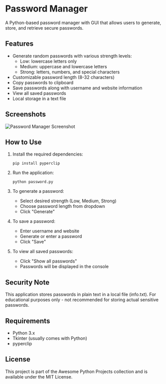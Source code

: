 # Password Manager

A Python-based password manager with GUI that allows users to generate, store, and retrieve secure passwords.

## Features

- Generate random passwords with various strength levels:
  - Low: lowercase letters only
  - Medium: uppercase and lowercase letters
  - Strong: letters, numbers, and special characters
- Customizable password length (8-32 characters)
- Copy passwords to clipboard
- Save passwords along with username and website information
- View all saved passwords
- Local storage in a text file

## Screenshots

![Password Manager Screenshot](screenshots/password_manager.png)

## How to Use

1. Install the required dependencies:
   ```
   pip install pyperclip
   ```

2. Run the application:
   ```
   python password.py
   ```

3. To generate a password:
   - Select desired strength (Low, Medium, Strong)
   - Choose password length from dropdown
   - Click "Generate"
   
4. To save a password:
   - Enter username and website
   - Generate or enter a password
   - Click "Save"
   
5. To view all saved passwords:
   - Click "Show all passwords"
   - Passwords will be displayed in the console

## Security Note

This application stores passwords in plain text in a local file (info.txt). For educational purposes only - not recommended for storing actual sensitive passwords.

## Requirements

- Python 3.x
- Tkinter (usually comes with Python)
- pyperclip

## License

This project is part of the Awesome Python Projects collection and is available under the MIT License. 
